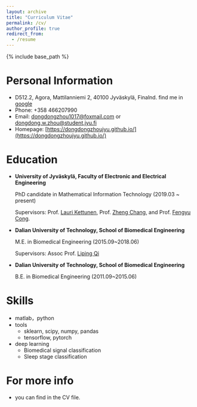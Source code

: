```yaml
---
layout: archive
title: "Curriculum Vitae"
permalink: /cv/
author_profile: true
redirect_from:
  - /resume
---
```


{% include base_path %}

Personal Information
======
* D512.2, Agora, Mattilanniemi 2, 40100 Jyväskylä, Finalnd. find me in [google](https://scholar.google.com/citations?user=Ytewu44AAAAJ&hl=en)
* Phone: +358 466207990
* Email: dongdongzhou1017@foxmail.com or dongdong.w.zhou@student.jyu.fi
* Homepage: [https://dongdongzhoujyu.github.io/](https://dongdongzhoujyu.github.io/)


Education
======
* $\textbf{University of Jyväskylä, Faculty of Electronic and Electrical Engineering}$
  
  PhD candidate in Mathematical Information Technology (2019.03 ~ present)
  
  Supervisors: Prof. [Lauri Kettunen](https://scholar.google.com/citations?user=5oo0DaAAAAAJ&hl=en), Prof. [Zheng Chang](https://scholar.google.com/citations?user=MmARrhAAAAAJ&hl=en), and Prof.  [Fengyu Cong](https://scholar.google.com/citations?user=Jd0dQA8AAAAJ&hl=en). 
  
* $\textbf{Dalian University of Technology, School of Biomedical Engineering}$
  
  M.E. in Biomedical Engineering (2015.09~2018.06)
  
  Supervisors: Assoc Prof. [Liping Qi](https://www.researchgate.net/profile/Liping-Qi)

* $\textbf{Dalian University of Technology, School of Biomedical Engineering}$
  
  B.E. in Biomedical Engineering (2011.09~2015.06)
  


 
Skills
======
* matlab，python
* tools
  * sklearn, scipy, numpy, pandas
  * tensorflow, pytorch
* deep learning
  * Biomedical signal classification
  * Sleep stage classification

For more info
====== 
* you can find in the CV file.
